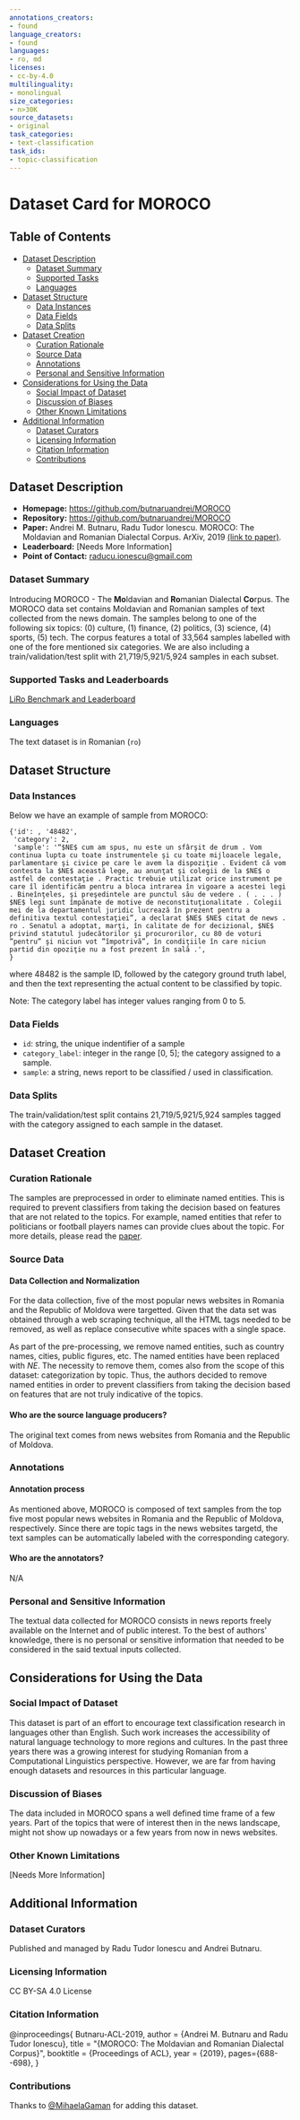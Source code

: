 ```yaml
---
annotations_creators:
- found
language_creators:
- found
languages:
- ro, md
licenses:
- cc-by-4.0
multilinguality:
- monolingual
size_categories:
- n>30K
source_datasets:
- original
task_categories:
- text-classification
task_ids:
- topic-classification
---
```


# Dataset Card for MOROCO

## Table of Contents
- [Dataset Description](#dataset-description)
  - [Dataset Summary](#dataset-summary)
  - [Supported Tasks](#supported-tasks-and-leaderboards)
  - [Languages](#languages)
- [Dataset Structure](#dataset-structure)
  - [Data Instances](#data-instances)
  - [Data Fields](#data-instances)
  - [Data Splits](#data-instances)
- [Dataset Creation](#dataset-creation)
  - [Curation Rationale](#curation-rationale)
  - [Source Data](#source-data)
  - [Annotations](#annotations)
  - [Personal and Sensitive Information](#personal-and-sensitive-information)
- [Considerations for Using the Data](#considerations-for-using-the-data)
  - [Social Impact of Dataset](#social-impact-of-dataset)
  - [Discussion of Biases](#discussion-of-biases)
  - [Other Known Limitations](#other-known-limitations)
- [Additional Information](#additional-information)
  - [Dataset Curators](#dataset-curators)
  - [Licensing Information](#licensing-information)
  - [Citation Information](#citation-information)
  - [Contributions](#contributions)

## Dataset Description

- **Homepage:** https://github.com/butnaruandrei/MOROCO
- **Repository:** https://github.com/butnaruandrei/MOROCO
- **Paper:** Andrei M. Butnaru, Radu Tudor Ionescu. MOROCO: The Moldavian and Romanian Dialectal Corpus. ArXiv, 2019 [(link to paper)](https://arxiv.org/abs/1901.06543).
- **Leaderboard:** [Needs More Information]
- **Point of Contact:** raducu.ionescu@gmail.com

### Dataset Summary

Introducing MOROCO - The **Mo**ldavian and **Ro**manian Dialectal **Co**rpus. The MOROCO data set contains Moldavian and Romanian samples of text collected from the news domain. The samples belong to one of the following six topics: (0) culture, (1) finance, (2) politics, (3) science, (4) sports, (5) tech. The corpus features a total of 33,564 samples labelled with one of the fore mentioned six categories. We are also including a train/validation/test split with 21,719/5,921/5,924 samples in each subset.

### Supported Tasks and Leaderboards

[LiRo Benchmark and Leaderboard](https://eemlcommunity.github.io/ro_benchmark_leaderboard/site/)

### Languages

The text dataset is in Romanian (`ro`)

## Dataset Structure

### Data Instances

Below we have an example of sample from MOROCO:

```
{'id': , '48482',
 'category': 2, 
 'sample': '“$NE$ cum am spus, nu este un sfârşit de drum . Vom continua lupta cu toate instrumentele şi cu toate mijloacele legale, parlamentare şi civice pe care le avem la dispoziţie . Evident că vom contesta la $NE$ această lege, au anunţat şi colegii de la $NE$ o astfel de contestaţie . Practic trebuie utilizat orice instrument pe care îl identificăm pentru a bloca intrarea în vigoare a acestei legi . Bineînţeles, şi preşedintele are punctul său de vedere . ( . . . ) $NE$ legi sunt împănate de motive de neconstituţionalitate . Colegii mei de la departamentul juridic lucrează în prezent pentru a definitiva textul contestaţiei”, a declarat $NE$ $NE$ citat de news . ro . Senatul a adoptat, marţi, în calitate de for decizional, $NE$ privind statutul judecătorilor şi procurorilor, cu 80 de voturi ”pentru” şi niciun vot ”împotrivă”, în condiţiile în care niciun partid din opoziţie nu a fost prezent în sală .',
}
```

where 48482 is the sample ID, followed by the category ground truth label, and then the text representing the actual content to be classified by topic.

Note: The category label has integer values ranging from 0 to 5.


### Data Fields

- `id`: string, the unique indentifier of a sample
- `category_label`: integer in the range [0, 5]; the category assigned to a sample.
- `sample`: a string, news report to be classified / used in classification.

### Data Splits

The train/validation/test split contains 21,719/5,921/5,924 samples tagged with the category assigned to each sample in the dataset.

## Dataset Creation

### Curation Rationale

The samples are preprocessed in order to eliminate named entities. This is required to prevent classifiers from taking the decision based on features that are not related to the topics. 
For example, named entities that refer to politicians or football players names can provide clues about the topic. For more details, please read the [paper](https://arxiv.org/abs/1901.06543).

### Source Data


#### Data Collection and Normalization

For the data collection, five of the most popular news websites in Romania and the Republic of Moldova were targetted. Given that the data set was obtained through a web scraping technique, all the HTML tags needed to be removed, as well as replace consecutive white spaces with a single space. 

As part of the pre-processing, we remove named entities, such as country names, cities, public figures, etc. The named entities have been replaced with $NE$. The necessity to remove them, comes also from the scope of this dataset: categorization by topic. Thus, the authors decided to remove named entities in order to prevent classifiers from taking the decision based on features that are not truly indicative of the topics. 

#### Who are the source language producers?

The original text comes from news websites from Romania and the Republic of Moldova.

### Annotations

#### Annotation process

As mentioned above, MOROCO is composed of text samples from the top five most popular news websites in Romania and the Republic of Moldova, respectively. Since there are topic tags in the news websites targetd, the text samples can be automatically labeled with the corresponding category.

#### Who are the annotators?

N/A

### Personal and Sensitive Information

The textual data collected for MOROCO consists in news reports freely available on the Internet and of public interest. 
To the best of authors' knowledge, there is no personal or sensitive information that needed to be considered in the said textual inputs collected.

## Considerations for Using the Data

### Social Impact of Dataset

This dataset is part of an effort to encourage text classification research in languages other than English. Such work increases the accessibility of natural language technology to more regions and cultures. 
In the past three years there was a growing interest for studying Romanian from a Computational Linguistics perspective. However, we are far from having enough datasets and resources in this particular language.

### Discussion of Biases

The data included in MOROCO spans a well defined time frame of a few years. Part of the topics that were of interest then in the news landscape, might not show up nowadays or a few years from now in news websites.

### Other Known Limitations

[Needs More Information]

## Additional Information

### Dataset Curators

Published and managed by Radu Tudor Ionescu and Andrei Butnaru.

### Licensing Information

CC BY-SA 4.0 License

### Citation Information

@inproceedings{ Butnaru-ACL-2019,
    author = {Andrei M. Butnaru and Radu Tudor Ionescu},
    title = "{MOROCO: The Moldavian and Romanian Dialectal Corpus}",
    booktitle = {Proceedings of ACL},
    year = {2019},
    pages={688--698},
}

### Contributions

Thanks to [@MihaelaGaman](https://github.com/MihaelaGaman) for adding this dataset.

